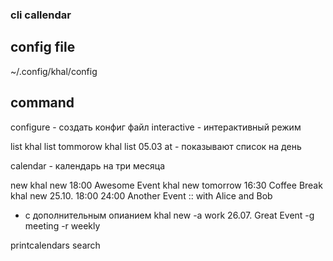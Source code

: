 ### cli callendar

## config file
~/.config/khal/config

## command
configure - создать конфиг файл
interactive - интерактивный режим  

list 
khal list tommorow
khal list 05.03
at - показывают список на день

calendar - календарь на три месяца

new 
khal new 18:00 Awesome Event
khal new tomorrow 16:30 Coffee Break
khal new 25.10. 18:00 24:00 Another Event :: with Alice and Bob
- c дополнительным опианием
khal new -a work 26.07. Great Event -g meeting -r weekly


printcalendars
search



